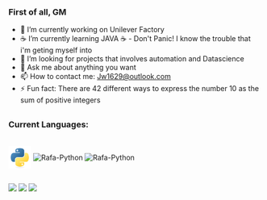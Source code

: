 ### First of all, GM
- 🔭 I’m currently working on Unilever Factory 
- ☕️ I’m currently learning JAVA ☕️ - Don't Panic! I know the trouble that i'm geting myself into
- 🤔 I’m looking for projects that involves automation and Datascience
- 💬 Ask me about anything you want
- 📫 How to contact me: Jw1629@outlook.com
- ⚡ Fun fact: There are 42 different ways to express the number 10 as the sum of positive integers

##
### Current Languages: ###
<div style="display: inline_block"><br>
  <img align="center" alt="Rafa-Python" height="45" width="45" src="https://raw.githubusercontent.com/devicons/devicon/master/icons/python/python-original.svg">
  <img align="center" alt="Rafa-Python" height="45" width="45" img src="https://cdn.jsdelivr.net/gh/devicons/devicon/icons/java/java-original-wordmark.svg" />
  <img align="center" alt="Rafa-Python" height="45" width="45" img src="https://cdn.jsdelivr.net/gh/devicons/devicon/icons/jupyter/jupyter-original-wordmark.svg" />
</div>

##

<div> 

  <a href="https://www.instagram.com/jwit0r/" target="_blank"><img src="https://img.shields.io/badge/-Instagram-%23E4405F?style=for-the-badge&logo=instagram&logoColor=white" target="_blank"></a>
 <a href="563897152376406016" target="_blank"><img src="https://img.shields.io/badge/Discord-7289DA?style=for-the-badge&logo=discord&logoColor=white" target="_blank"></a> 
  <a href = "mailto:Witor.Silva@unilever.com"><img src="https://img.shields.io/badge/-Gmail-%23333?style=for-the-badge&logo=gmail&logoColor=white" target="_blank"></a>

